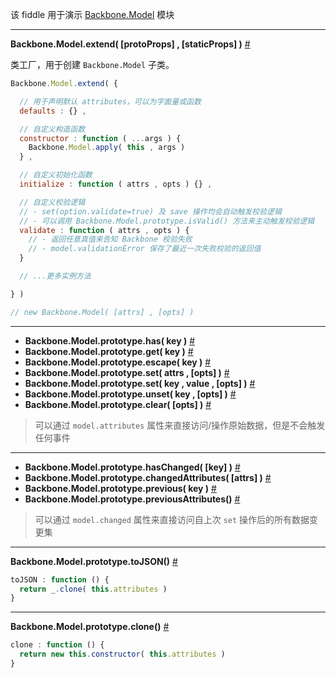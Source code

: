 该 fiddle 用于演示 [Backbone.Model](http://backbonejs.org/#Model) 模块

---

__Backbone.Model.extend( [protoProps] , [staticProps] )__ [#](http://backbonejs.org/#Model-extend)

类工厂，用于创建 `Backbone.Model` 子类。

```js
Backbone.Model.extend( {

  // 用于声明默认 attributes，可以为字面量或函数
  defaults : {} ,

  // 自定义构造函数
  constructor : function ( ...args ) {
    Backbone.Model.apply( this , args )
  } ,

  // 自定义初始化函数
  initialize : function ( attrs , opts ) {} ,

  // 自定义校验逻辑
  // - set(option.validate=true) 及 save 操作均会自动触发校验逻辑
  // - 可以调用 Backbone.Model.prototype.isValid() 方法来主动触发校验逻辑
  validate : function ( attrs , opts ) {
    // - 返回任意真值来告知 Backbone 校验失败
    // - model.validationError 保存了最近一次失败校验的返回值
  }

  // ...更多实例方法

} )

// new Backbone.Model( [attrs] , [opts] )
```

---

- __Backbone.Model.prototype.has( key )__ [#](http://backbonejs.org/#Model-has)
- __Backbone.Model.prototype.get( key )__ [#](http://backbonejs.org/#Model-get)
- __Backbone.Model.prototype.escape( key )__ [#](http://backbonejs.org/#Model-escape)
- __Backbone.Model.prototype.set( attrs , [opts] )__ [#](http://backbonejs.org/#Model-set)
- __Backbone.Model.prototype.set( key , value , [opts] )__ [#](http://backbonejs.org/#Model-set)
- __Backbone.Model.prototype.unset( key , [opts] )__ [#](http://backbonejs.org/#Model-unset)
- __Backbone.Model.prototype.clear( [opts] )__ [#](http://backbonejs.org/#Model-clear)

> 可以通过 `model.attributes` 属性来直接访问/操作原始数据，但是不会触发任何事件

---

- __Backbone.Model.prototype.hasChanged( [key] )__ [#](http://backbonejs.org/#Model-hasChanged)
- __Backbone.Model.prototype.changedAttributes( [attrs] )__ [#](http://backbonejs.org/#Model-changedAttributes)
- __Backbone.Model.prototype.previous( key )__ [#](http://backbonejs.org/#Model-previous)
- __Backbone.Model.prototype.previousAttributes()__ [#](http://backbonejs.org/#Model-previousAttributes)

> 可以通过 `model.changed` 属性来直接访问自上次 `set` 操作后的所有数据变更集

---

__Backbone.Model.prototype.toJSON()__ [#](http://backbonejs.org/#Model-toJSON)

```js
toJSON : function () {
  return _.clone( this.attributes )
}
```

---

__Backbone.Model.prototype.clone()__ [#](http://backbonejs.org/#Model-clone)

```js
clone : function () {
  return new this.constructor( this.attributes )
}
```

